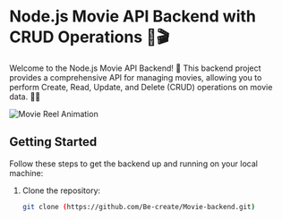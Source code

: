# Node.js Movie API Backend with CRUD Operations 👾🎬

Welcome to the Node.js Movie API Backend! 🎉 This backend project provides a comprehensive API for managing movies, allowing you to perform Create, Read, Update, and Delete (CRUD) operations on movie data. 🎥🔥

![Movie Reel Animation](https://example.com/movie-reel-animation.gif)

## Getting Started

Follow these steps to get the backend up and running on your local machine:

1. Clone the repository:
   ```bash
   git clone (https://github.com/Be-create/Movie-backend.git)


